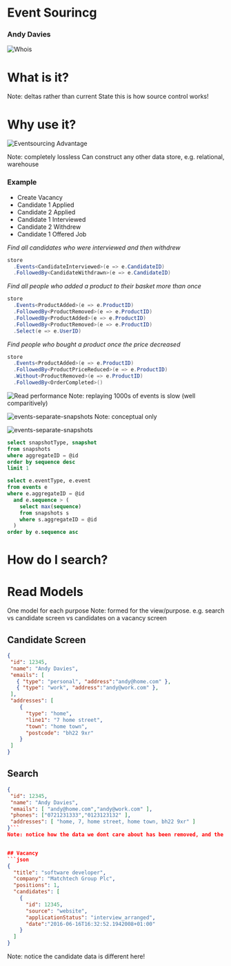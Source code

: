 # Event Sourincg
### Andy Davies
![Whois](img/whois.png)



# What is it?
Note: deltas rather than current State this is how source control works!



# Why use it?
![Eventsourcing Advantage](img/advantage.jpg)

Note: completely lossless
Can construct any other data store, e.g. relational, warehouse



### Example

* Create Vacancy <!-- .element: class="fragment" -->
* Candidate 1 Applied  <!-- .element: class="fragment" -->
* Candidate 2 Applied <!-- .element: class="fragment" -->
* Candidate 1 Interviewed <!-- .element: class="fragment" -->
* Candidate 2 Withdrew <!-- .element: class="fragment" -->
* Candidate 1 Offered Job <!-- .element: class="fragment" -->


*Find all candidates who were interviewed and then withdrew*

```csharp
store
  .Events<CandidateInterviewed>(e => e.CandidateID)
  .FollowedBy<CandidateWithdrawn>(e => e.CandidateID)
```


*Find all people who added a product to their basket more than once*

```csharp
store
  .Events<ProductAdded>(e => e.ProductID)
  .FollowedBy<ProductRemoved>(e => e.ProductID)
  .FollowedBy<ProductAdded>(e => e.ProductID)
  .FollowedBy<ProductRemoved>(e => e.ProductID)
  .Select(e => e.UserID)
```


*Find people who bought a product once the price decreased*

```csharp
store
  .Events<ProductAdded>(e => e.ProductID)
  .FollowedBy<ProductPriceReduced>(e => e.ProductID)
  .Without<ProductRemoved>(e => e.ProductID)
  .FollowedBy<OrderCompleted>()
```



![Read performance](img/reading.jpg)
Note: replaying 1000s of events is slow (well comparitively)


![events-separate-snapshots](img/events.png) <!-- .element: class="no-border" -->
Note: conceptual only


![events-separate-snapshots](img/events-separate-snapshots.png) <!-- .element: class="no-border" -->


```sql
select snapshotType, snapshot
from snapshots
where aggregateID = @id
order by sequence desc
limit 1

select e.eventType, e.event
from events e
where e.aggregateID = @id
  and e.sequence > (
    select max(sequence)
    from snapshots s
    where s.aggregateID = @id
  )
order by e.sequence asc
```



# How do I search?
<magnifying glass image>


# Read Models
One model for each purpose
Note: formed for the view/purpose. e.g. search vs candidate screen vs candidates on a vacancy screen


## Candidate Screen
```json
{
 "id": 12345,
 "name": "Andy Davies",
 "emails": [
   { "type": "personal", "address":"andy@home.com" },
   { "type": "work", "address":"andy@work.com" },
 ],
 "addresses": [
    {
      "type": "home",
      "line1": "7 home street",
      "town": "home town",
      "postcode": "bh22 9xr"
    }
 ]
}
```


## Search

```json
{
 "id": 12345,
 "name": "Andy Davies",
 "emails": [ "andy@home.com","andy@work.com" ],
 "phones": ["0721231333","0123123132" ],
 "addresses": [ "home, 7, home street, home town, bh22 9xr" ]
}```
Note: notice how the data we dont care about has been removed, and the object is flattened


## Vacancy
```json
{
  "title": "software developer",
  "company": "Matchtech Group Plc",
  "positions": 1,
  "candidates": [
    {
      "id": 12345,
      "source": "website",
      "applicationStatus": "interview_arranged",
      "date":"2016-06-16T16:32:52.1942008+01:00"
    }
  ]
}
```
Note: notice the candidate data is different here!

